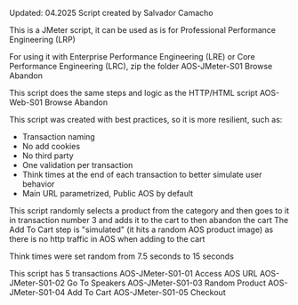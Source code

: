 Updated: 04.2025
Script created by Salvador Camacho

This is a JMeter script, it can be used as is for Professional Performance Engineering (LRP)

For using it with Enterprise Performance Engineering (LRE) or Core Performance Engineering (LRC), zip the folder AOS-JMeter-S01 Browse Abandon

This script does the same steps and logic as the HTTP/HTML script AOS-Web-S01 Browse Abandon

This script was created with best practices, so it is more resilient, such as:
* Transaction naming
* No add cookies
* No third party
* One validation per transaction
* Think times at the end of each transaction to better simulate user behavior
* Main URL parametrized, Public AOS by default

This script randomly selects a product from the category and then goes to it in transaction number 3 and adds it to the cart to then abandon the cart
The Add To Cart step is "simulated" (it hits a random AOS product image) as there is no http traffic in AOS when adding to the cart

Think times were set random from 7.5 seconds to 15 seconds

This script has 5 transactions
AOS-JMeter-S01-01 Access AOS URL
AOS-JMeter-S01-02 Go To Speakers
AOS-JMeter-S01-03 Random Product
AOS-JMeter-S01-04 Add To Cart
AOS-JMeter-S01-05 Checkout